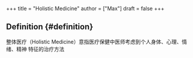 +++
title = "Holistic Medicine"
author = ["Max"]
draft = false
+++

## Definition {#definition}

整体医疗（Holistic Medicine）意指医疗保健中医师考虑到个人身体、心理、情绪、精神
特征的治疗方法